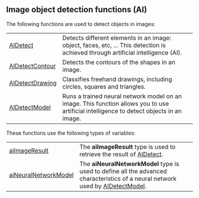 
## Image object detection functions (AI)
			

<a name="NOTE1"></a>
<a name="NOTE1_1"></a>
The following functions are used to detect objects in images: 



|   |   |
| --- | --- |
| [AIDetect](../WDLang6/1410087942.md) | Detects different elements in an image: object, faces, etc, ... This detection is achieved through artificial intelligence (AI). |
| [AIDetectContour](../WDLang6/1410089109.md) | Detects the contours of the shapes in an image. |
| [AIDetectDrawing](../WDLang6/1410089108.md) | Classifies freehand drawings, including circles, squares and triangles. |
| [AIDetectModel](../WDLang6/1410087982.md) | Runs a trained neural network model on an image. This function allows you to use artificial intelligence to detect objects in an image. |



These functions use the following types of variables: 



|   |   |
| --- | --- |
| [aiImageResult](../WDLang6/1410087965.md) | The **aiImageResult** type is used to retrieve the result of [AIDetect](../WDLang6/1410087942.md). |
| [aiNeuralNetworkModel](../WDLang6/1410088095.md) | The **aiNeuralNetworkModel** type is used to define all the advanced characteristics of a neural network used by [AIDetectModel](../WDLang6/1410087982.md). |






